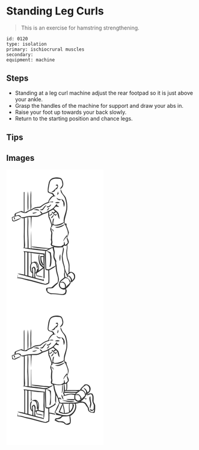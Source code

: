 # Standing Leg Curls
> This is an exercise for hamstring strengthening.

``` 
id: 0120 
type: isolation 
primary: ischiocrural muscles 
secondary:  
equipment: machine 
``` 

## Steps

 - Standing at a leg curl machine adjust the rear footpad so it is just above your ankle.
 - Grasp the handles of the machine for support and draw your abs in.
 - Raise your foot up towards your back slowly.
 - Return to the starting position and chance legs.

## Tips


## Images

<svg width="194pt" height="275pt" viewBox="0 0 194 275" xmlns="http://www.w3.org/2000/svg"><g fill="#FFF"><path d="M0 0h194v275H0V0m94.47 17.32c-5.01.94-8.79 5.35-9.75 10.23-1.34 6.04-2.6 12.28-1.77 18.49 3.46 2.47 9.36 1.98 10.53 6.93-5.51 2.04-8.16 7.78-10.29 12.83-5.4 1.41-10.07 4.51-14.38 7.95-2.12 1.88-5.15 1.31-7.74 1.73-4.55.38-8.51 2.84-12.17 5.37 1.01-3.18 1.28-6.52.99-9.84-.75-9.27.45-18.6-.52-27.86-.49 2.24-.91 4.5-1.01 6.79-.37 10.2-.19 20.41-.07 30.62-4.04 1.83-7.71 4.44-11.95 5.83-.08-13.58-.06-27.16-.03-40.74l-1.35.11c-.05 13.23-.02 26.46-.02 39.7-1.62-.69-3.17-1.59-4.87-2.1-3.94 1.11-7.71 2.79-11.5 4.34-2.44 1.01-2.16 3.85-2.04 6.02-1.93.54-3.78 1.31-5.54 2.27.27 2.2.5 4.41.86 6.6.55.42 1.65 1.27 2.2 1.69 5.67-.57 10.83-3.64 15.65-6.52-5.4.5-9.92 3.87-15.05 5.35-2.16-2.17-3.79-6.04-.26-7.85.82 2.05 1.62 4.12 2.59 6.11.17-1.45.24-2.89.26-4.34-.6-.4-1.8-1.19-2.41-1.59 3.03-.68 5.87-2.43 9.02-2.39 3.71 1.72 6.52 6.06 11.23 4.63-.08 12.25.15 24.51-.21 36.76.23 7.39.38 14.79.2 22.18-.78.12-1.55.25-2.33.37 14.78 3.33 30 4.23 45.03 6.13-2.25 11.81.28 23.83.1 35.72.32.54.95 1.62 1.27 2.16 1.57.24 3.14.47 4.72.71-.26 8.24.95 16.51-.13 24.71-1.8.88-3.7 1.57-5.56 2.32-13.02-3.24-25.75-7.65-38.98-10.03-5.28-1.07-10.37-3.44-15.88-2.79-.16-2.08-.4-4.15-.81-6.2.02 2.01.13 4.02.3 6.02-.4.3-1.21.89-1.62 1.18 4.25.36 8.53.87 12.59 2.27 6.26 2.12 12.84 3.05 19.2 4.82 7.39 1.84 14.59 4.41 22.13 5.63 3.73 1.47 7.63-.27 10.6-2.55.52-8.47.12-16.96-.09-25.44 4.28-2.7 9.22-4.53 12.78-8.24.21 6.37 1.48 12.67 3.36 18.75 1.55 4.31 1.97 8.9.81 13.36-4.71 2.82-8.44 6.95-12.79 10.2-3.43-.08-6.96.03-10.14 1.47-.15 1.24-.15 2.49-.22 3.73a51.68 51.68 0 0 0 2.62 4.93c2.85 1.37 5.53 3.67 8.91 3.2 6.72-.29 13.36.84 20.02 1.46 2.81.17 6.23.05 8.08-2.44 1.03-1.73 1.05-3.84 1.56-5.75-.49-1.38-.98-2.76-1.48-4.13 3.4-2.63 6.44-5.78 8.49-9.59 1.31-1.58.71-3.71.12-5.44-2.07-3.94-5.49-7.39-10.05-8.1-.78-3.7-.71-7.5-.68-11.26 1.92 3.67 3.59 7.48 4.95 11.4.66-.76 1.34-1.52 2.01-2.27 3.06 2.74 6.34 6.47 4.53 10.92.48.66.96 1.31 1.46 1.97 1.98-1.99 4.09-3.89 5.8-6.13 2.02-2.36 1.83-5.75 1.38-8.63-1.68-4.36-6.47-7.49-11.16-5.69.06-4.8.26-9.61.08-14.41-.21-4.97-2.38-9.52-3.83-14.2-.48-3.59-.95-7.2-1.12-10.82.43-4.94 1.54-9.91.54-14.87 1.32-1.84 3.2-3.66 3.09-6.11-.26-3.03-1.95-5.68-3.25-8.34 1.25-3.46 2.99-6.86 3.35-10.55-1.11-4.56-2.85-8.98-4.74-13.27.05-1.36.13-2.72.21-4.08-1.3-.15-2.59-.29-3.88-.44-.86-7.86 2.61-15.21 3.98-22.81 2.44-9.35 1.33-19.21-1.58-28.31-1.72-4.05-5.71-6.6-7.43-10.67-.97-2.35-1.9-4.73-3.13-6.96.1 2.16.1 4.39.86 6.45 2.65 4.44 6.59 8.14 8.25 13.14 2.67 8.35 3.56 17.54 1.04 26.05-1.83 6.68-4.9 13.42-3.68 20.5-4.86 2.71-10.16 4.65-15.71 5.28-2.19.28-5.37-.32-5.6-3.02.38-3.38 1.41-6.65 1.91-10.02-.75.65-1.49 1.3-2.23 1.96-.54 3.35-1.46 6.71-.96 10.14l-.72.01c-1.88-5.85-3.68-11.71-6.36-17.25.7.02 2.11.07 2.81.09 1.39-1.49 3.73-2.56 4.12-4.68-2.32.45-4.01 2.6-5.4 4.39-1-2.42-1.44-5.05-1.6-7.65 2.84-1.56 5.87-2.75 8.63-4.47 1.24 1.27 2.49 2.53 3.81 3.72-.95.82-1.91 1.61-2.88 2.4-1.33-.64-2.66-1.27-3.99-1.88.11.52.35 1.55.47 2.06.93.46 1.84.96 2.72 1.51.21.59.62 1.77.82 2.37 1.42.77 2.86 1.52 4.32 2.22.84-1.36 1.69-2.72 2.49-4.1-1.28.65-2.55 1.31-3.81 1.98-1.05-.88-2.11-1.75-3.17-2.61 1.89-.15 3.37-1.12 4.28-2.73 5.52 2.96 2.9 10.44 7.65 14.12-.53-4.17-.96-8.49-2.53-12.41-2.64-3.06-6.05-5.35-9.1-7.96a298.8 298.8 0 0 1 3.95-4.72c2.27.64 4.61.72 6.94.48-1.37-1.11-2.85-2.07-4.46-2.81-.07-.77-.22-2.32-.3-3.1-2.78 3.14-4.95 6.84-8.28 9.45-3.3 2.63-7.44 3.84-10.94 6.16-2.81 1.97-6.27 2.41-9.42 3.57-.69-.35-1.36-.72-2.03-1.09l1.85-.34c-1.71-1.21-3.42-2.43-5.28-3.39.74 2.19 2.14 4.02 3.76 5.63-3.33 1.63-6.64 3.88-10.47 3.96-5.65.05-11.31.16-16.92.79-4.42.71-8.64 2.77-13.22 2.19-.81-1.44-1.58-3.07-3.25-3.68-2.58-1.74-5.59.09-8.17.81.23-1.09.68-3.25.91-4.34 3.22-1.14 6.4-2.41 9.63-3.53 3.65 1.76 7.67 2.62 11.7 1.81 2.78-2.62 6.27-4.16 9.93-5.09 3.72-3.1 8.55-4.58 13.33-4.76 1.9-.16 4.07-.16 5.54-1.56 3.56-3.07 7.38-6.21 12.05-7.33 1.81-.38 3.38-1.41 4.77-2.59 2.25.13 4.5.29 6.75.47.12-.42.35-1.25.46-1.67-3.12.07-6.2.6-9.31.82 2.28-3.08 4.27-6.43 7.04-9.11 2.12-2.03 5.23-2 7.94-2.57-4.43.67-3.77-5.36-7.5-6.03-2.83-.86-7.38-.8-7.57-4.73.62-6.17 1.42-12.39 3.46-18.27 3.56-6.53 12.19-5.74 18.49-5.25 4.76.36 5.11 6.01 5.8 9.64.85 4.35-3.15 7.15-5.2 10.42 1.51-.63 3.41-.81 4.4-2.29 4.39-5.18 2.6-13.17-1-18.27-4.6-2.71-10.54-2.66-15.61-1.5M98.2 31.9c1.38.62 2.75 1.27 4.11 1.96-.98 2.37-2.52 4.41-4.93 5.44-1.92 2.93-5.02 4.63-7.74 6.7 2.25-.3 4.64-.51 6.58-1.83 1.11-1.05 1.48-2.63 2.17-3.96l2.4-.2c1.98-2.85 3.67-6.6 1.05-9.64-1.23.49-2.44 1.01-3.64 1.53M42.7 44.28c-.38 12.92-.67 25.9 0 38.82 2.05-4.45 1.2-9.38 1.32-14.1-.15-8.24.67-16.62-1.32-24.72m60.45.16c-.63 2.41-1.19 4.84-1.74 7.27.98-.91 1.94-1.84 2.9-2.77-.35-1.51-.71-3.02-1.16-4.5m-2.99 12.48c1.36 3.89 5.97 6.61 9.56 3.71-1.86-.39-3.74-.67-5.63-.91-1.25-1.02-2.55-1.97-3.93-2.8m9.53 2.46c1.01 2.2 2.41 4.16 3.88 6.08.49 3.32.68 6.69 1.28 9.99 3.41-5.57 1.29-13.91-5.16-16.07m-12.42 7.54c2.94 1.4 6.51 1.41 9.36-.25-2.99-1.68-6.41-1.33-9.36.25m-12.4 6.98c-1.52.47-3.14.31-4.71.42l2.21 2c3.45-.36 6.43-2.6 7.13-6.12-1.67 1.08-3.03 2.55-4.63 3.7m-12.13 4.74c-1.24 1.89-3.83 1.56-5.68 2.36 2.05.91 4.72 1.6 6.43-.34 2.21-3.15 4.52-6.22 6.93-9.22-3.47 1.28-5.54 4.39-7.68 7.2m11.14-1.08c-1.01 1.8-2.09 3.55-3.07 5.37 2.24-1.19 3.98-3.02 5.05-5.33l-1.98-.04m-30.51 3.61c4.19-.55 8.07 1.45 12.19 1.31.05-.91-.38-1.46-1.29-1.65-3.46-1.59-7.45-.95-10.9.34m-1.29 6.11c.38.34 1.16 1.02 1.55 1.36 2.78-.41 5.46-1.34 7.78-2.95-3.13.42-6.23 1.04-9.33 1.59m37.01 10.34c.84-.2 1.69-.4 2.54-.6 1.22-1.91 2.55-3.74 3.71-5.68-3.05.97-4.72 3.69-6.25 6.28m-54.71 65.72c.59 1.17 1.67 2.22 1.54 3.63.06 14.41-.02 28.83.03 43.24-4.54-.81-9.03-2.12-13.68-1.98 5.31 2.59 11.3 3.08 16.87 4.92 11.98 3.33 23.98 6.49 35.99 9.67-.13-1.16-.28-2.31-.44-3.46-.72.25-1.44.52-2.15.8-4.86-1.06-9.78-1.99-14.42-3.87-.22-3.21-2.02-7.12.89-9.66.47 1.98.23 4.19 1.12 6.08 4.34 1.35 8.87 2.74 13.46 2.19-4.12-1.9-8.7-2.3-13.09-3.27.03-1.5.06-3 .08-4.49 4.8-2.96 9.3-6.37 13.95-9.55-.03 6.7-.26 13.4-.25 20.1.49-.22 1.46-.65 1.95-.87.04-9.58.3-19.17.03-28.76-.41-6.63-.33-13.28.09-19.91-14-1.45-27.96-3.47-41.97-4.81z"/><path d="M72.89 89.99c3.76-1.07 7.48-2.29 11-4.03-.03 3.74-.69 7.7 1.03 11.2 2 4.2 3.39 8.65 4.8 13.08 1.13 3.07-1.67 5.71-1.77 8.73-.55 3.48 2.71 6.41 1.7 9.93-.89 3.93.15 7.97-.89 11.89 1.58 2.99.95 6.2-.21 9.21.55 1.1 1.1 2.19 1.65 3.29 1.52.33 3.05.64 4.59.91-2.94 1.22-5.88 2.46-8.87 3.55-11.62-.64-23.14-2.87-34.73-3.61-.13.25-.4.75-.53 1.01 11.11 2.47 22.56 3.14 33.91 3.67-2.03.97-3.98 2.73-6.38 2.31-9.39-.62-18.62-2.83-28.03-3.24-.46-11.66-.26-23.34-.61-35-.71 11.7-.47 23.43-.29 35.15-1.64-.26-3.28-.55-4.93-.83.47-12.77-.89-25.49-.61-38.25-.14-7.82 1.21-15.73-.49-23.47 1.93.03 3.85.07 5.77.06-.24 8.08.25 16.15.43 24.22.72-8.19.26-16.46 1.34-24.62 3.08-.1 6.17-.07 9.25-.13 4.74-.23 8.86-2.77 12.87-5.03zM36.66 97.13c1.92-.43 3.84-.85 5.76-1.27-.01 14.04-.87 28.09.01 42.11-.05 6.35-.01 12.7.08 19.05-1.91-.09-3.83-.18-5.74-.28.49-2.4.85-4.84.55-7.28-1.34-17.42.12-34.9-.66-52.33z"/><path d="M92.33 111.22c7.57 2.67 16.83 1.48 22.56-4.48.58 1.13 1.17 2.26 1.78 3.38-4.45 1.06-8.32 3.76-12.83 4.59-2.16.28-4.34.38-6.48.77 3.66 2.45 8.08 1.13 11.85-.33 3.05-1.01 5.44-3.24 8.01-5.08 2.68 7.39 7.85 15.06 4.75 23.15-.39-.4-1.16-1.2-1.54-1.6-2.33 4.1-6.4 7.46-6.63 12.5.75-1.22 1.42-2.49 2.05-3.79 1.93-2.4 3.77-4.88 5.89-7.14-.33 1.14-.97 3.41-1.3 4.54.92 2.66 1.86 5.71 2.39 8.6-1.03 2.33-3.42 3.48-5.28 5.03-.92-2.37-.86-5.01-1.99-7.31-.42 2.08-.58 4.2-.72 6.31-1.89.99-3.7 2.13-5.47 3.31-6.24.37-12.56-.02-18.32-2.66.33-1.97 1-3.9.95-5.92-1.23-5.64-.6-11.49-.08-17.19-.08-2.56-1.34-4.86-2.43-7.1l3.33.15-.93.67c.97.96 1.95 1.92 2.95 2.86-.67-1.62-1.39-3.21-2.08-4.82-.62.24-1.85.74-2.47.99-.25-1.5-.53-3-.84-4.49 1.7-1.18 2.77-2.85 2.88-4.94zM117.77 153.06c.7-.31 2.09-.91 2.79-1.22 1.12 5.11-.99 10.07-1.03 15.15.73 4.75.73 9.66 2.41 14.21 1.14 3.22 2.18 6.5 2.5 9.92.69 5.14-.49 10.29.04 15.44-.95 1.01-1.91 2.01-2.86 3.01-2.74-4.9-4.92-10.07-5.18-15.75-2.22-6.72-3.62-13.66-4.05-20.73.76-4.73 2.24-9.35 2.65-14.14-.35-1.45-1.26-2.66-1.92-3.97.52-.61 1.55-1.84 2.06-2.45.65.13 1.95.4 2.59.53z"/><path d="M96.27 163.09c-.34-2.65-2-5.33-.69-7.97 5.75 1.8 11.7.74 17.56.59.32 6.23-1.81 12.16-2.37 18.29.35 6.05 1.24 12.15 3.34 17.87 1.42 5.03 2.51 10.35 1.43 15.57-.65 2.74.11 5.48.23 8.23-3.79 3.71-9.78 6.19-10.4 12.15-2.61 7.2 5.87 14.32 12.63 11.47-.29 2.48.82 5.6-1.27 7.53-2.54 3.25-7.04 2.05-10.57 1.78-5.36-1.04-10.81-1.12-16.24-1.28-3.09.01-5.61-2.07-7.89-3.92.06-1.84.11-3.68.11-5.53 3.72-1.11 7.91.44 11.4-1.41 2.74-2.62 5.39-5.34 8.28-7.8 2.64-3.37 4.12-8.01 2.75-12.22-.99-5.92-3.27-11.57-3.74-17.59-.42-3.34-.11-6.78-1.14-10.03-.66-1.96-.1-4.01.12-5.99-1.22-2.55-2.83-4.96-3.62-7.71-.77-4 1.06-8.04.08-12.03m10.43 20.25c1.72-4.35 1.06-9.25 1.26-13.84-2.61 4.06-2.08 9.32-1.26 13.84z"/><path d="M79 163.65c4.42-2.27 8.74-4.74 13.21-6.93.69 2.81 1.59 5.56 2.12 8.4.27 2.63-.52 5.23-.42 7.87-.14 4.05 1.9 7.66 3.51 11.22-.1 2.72.2 5.43.63 8.12-3.88 1.85-7.49 4.17-11.15 6.4-2.23 1.34-4.91.7-7.29.3-.45-11.79-.83-23.58-.61-35.38m1.43-.08c1.98 1.34 4.25 2.24 6.09 3.79 2.31 8.96 1.25 18.43-.28 27.42l1.69-.72c2.6-5 1.8-10.71 2.2-16.13.37-3.95-1.11-7.69-1.28-11.6-2.46-1.79-5.38-2.78-8.42-2.76zM37.5 165.08c1.5.31 3 .61 4.5.92-.02 15.28.04 30.56 0 45.83-1.49-.32-2.98-.63-4.47-.95.08-15.26-.03-30.53-.03-45.8zM44.04 166.21c1.59.12 3.18.26 4.77.42.61 7.01.29 14.03.45 21.05-2.65 4.69-2 10.22-1.06 15.28.47 2.1 2.43 3.31 3.87 4.7.01 2.38-.04 4.76-.15 7.13-2.66-.75-5.31-1.55-7.91-2.5.18-15.36.18-30.73.03-46.08zM49.73 166.81c8.06 1.66 16.35 1.6 24.41 3.2.18.81.55 2.44.74 3.26-2.37.07-4.74.03-7.11-.11.46 4.19-.49 8.66 1.35 12.61.94 2.24 2.24 4.31 3.76 6.2l.97-.12c1.19-1.77-.92-3.5-1.48-5.16-2.12-3.46-2.58-7.54-2.69-11.52 1.47-.11 2.95-.22 4.43-.34-.4 6.65.53 13.27.7 19.91-3.17-2.68-6.48-5.65-7.44-9.88-1.9-5.11-1.09-10.58-1.52-15.88-2.9 5.62-1.42 12.42-.15 18.32.74 4.13 4.36 6.51 7.34 8.99-2.91 1.95-5.79 3.96-8.57 6.11 1.34-6.61.75-14.91-5.82-18.54-.18.61-.56 1.84-.75 2.46-.07-.59-.2-1.78-.27-2.37-2.35.62-4.66 1.36-6.87 2.39-1.19-6.49.26-13.07-1.03-19.53z"/><path d="M49.21 194.06c.1-3.23 1.68-8.03 5.74-7.58 4.63.23 5.45 5.72 6.17 9.28l-1.24.16c.81.16 2.43.47 3.24.63-.5-3.94-2.03-7.57-3.85-11.06 4.36 3.68 4.44 9.6 4.75 14.8l-1.14-3.34c-1.87 3.13-1.92 7.13-4.72 9.74-.4-3.95 1.79-8.95-1.97-11.82-1.73-2-3.53 1.09-4.99 2.05.2 2.93.33 5.86.44 8.79-2.37-3.35-2.32-7.72-2.43-11.65z"/><path d="M54.4 195.81c4.47 6.08.13 13.55 1.75 20.28l-2.12-.92c-.17-5.12-.55-10.22-1.12-15.31-.32-1.55.9-2.76 1.49-4.05zM121.67 211.55c2.39-1.88 4.71-3.89 7.37-5.41 3.44 1.15 6.29 4.14 6.15 7.96.72 3.25-2.04 5.54-3.73 7.91-.47-5.07-4.42-10.23-9.79-10.46zM117.41 217.19c2.03-.66 4.05.73 5.98 1.24 1.84 2.39 2.9 5.2 3.53 8.13-2.63 3.32-6.1 5.84-9.01 8.89 3.13-4.16-.59-8.56-4.08-10.74-2.1-.6-4.2.32-6.24.75 3.01-3.04 6.17-6 9.82-8.27z"/><path d="M107 226.31c2.77.04 6.38-1.37 8.24 1.47 2.39 2.08 1.49 5.5 2.02 8.27-2.7.98-6.42 1.86-8.44-.84-2.44-2.33-1.65-5.9-1.82-8.9z"/></g><g fill="#333"><path d="M94.47 17.32c5.07-1.16 11.01-1.21 15.61 1.5 3.6 5.1 5.39 13.09 1 18.27-.99 1.48-2.89 1.66-4.4 2.29 2.05-3.27 6.05-6.07 5.2-10.42-.69-3.63-1.04-9.28-5.8-9.64-6.3-.49-14.93-1.28-18.49 5.25-2.04 5.88-2.84 12.1-3.46 18.27.19 3.93 4.74 3.87 7.57 4.73 3.73.67 3.07 6.7 7.5 6.03-2.71.57-5.82.54-7.94 2.57-2.77 2.68-4.76 6.03-7.04 9.11 3.11-.22 6.19-.75 9.31-.82-.11.42-.34 1.25-.46 1.67-2.25-.18-4.5-.34-6.75-.47-1.39 1.18-2.96 2.21-4.77 2.59-4.67 1.12-8.49 4.26-12.05 7.33-1.47 1.4-3.64 1.4-5.54 1.56-4.78.18-9.61 1.66-13.33 4.76-3.66.93-7.15 2.47-9.93 5.09-4.03.81-8.05-.05-11.7-1.81-3.23 1.12-6.41 2.39-9.63 3.53-.23 1.09-.68 3.25-.91 4.34 2.58-.72 5.59-2.55 8.17-.81 1.67.61 2.44 2.24 3.25 3.68 4.58.58 8.8-1.48 13.22-2.19 5.61-.63 11.27-.74 16.92-.79 3.83-.08 7.14-2.33 10.47-3.96-1.62-1.61-3.02-3.44-3.76-5.63 1.86.96 3.57 2.18 5.28 3.39l-1.85.34c.67.37 1.34.74 2.03 1.09 3.15-1.16 6.61-1.6 9.42-3.57 3.5-2.32 7.64-3.53 10.94-6.16 3.33-2.61 5.5-6.31 8.28-9.45.08.78.23 2.33.3 3.1 1.61.74 3.09 1.7 4.46 2.81-2.33.24-4.67.16-6.94-.48a298.8 298.8 0 0 0-3.95 4.72c3.05 2.61 6.46 4.9 9.1 7.96 1.57 3.92 2 8.24 2.53 12.41-4.75-3.68-2.13-11.16-7.65-14.12-.91 1.61-2.39 2.58-4.28 2.73 1.06.86 2.12 1.73 3.17 2.61 1.26-.67 2.53-1.33 3.81-1.98-.8 1.38-1.65 2.74-2.49 4.1-1.46-.7-2.9-1.45-4.32-2.22-.2-.6-.61-1.78-.82-2.37-.88-.55-1.79-1.05-2.72-1.51-.12-.51-.36-1.54-.47-2.06 1.33.61 2.66 1.24 3.99 1.88.97-.79 1.93-1.58 2.88-2.4-1.32-1.19-2.57-2.45-3.81-3.72-2.76 1.72-5.79 2.91-8.63 4.47.16 2.6.6 5.23 1.6 7.65 1.39-1.79 3.08-3.94 5.4-4.39-.39 2.12-2.73 3.19-4.12 4.68-.7-.02-2.11-.07-2.81-.09 2.68 5.54 4.48 11.4 6.36 17.25l.72-.01c-.5-3.43.42-6.79.96-10.14.74-.66 1.48-1.31 2.23-1.96-.5 3.37-1.53 6.64-1.91 10.02.23 2.7 3.41 3.3 5.6 3.02 5.55-.63 10.85-2.57 15.71-5.28-1.22-7.08 1.85-13.82 3.68-20.5 2.52-8.51 1.63-17.7-1.04-26.05-1.66-5-5.6-8.7-8.25-13.14-.76-2.06-.76-4.29-.86-6.45 1.23 2.23 2.16 4.61 3.13 6.96 1.72 4.07 5.71 6.62 7.43 10.67 2.91 9.1 4.02 18.96 1.58 28.31-1.37 7.6-4.84 14.95-3.98 22.81 1.29.15 2.58.29 3.88.44-.08 1.36-.16 2.72-.21 4.08 1.89 4.29 3.63 8.71 4.74 13.27-.36 3.69-2.1 7.09-3.35 10.55 1.3 2.66 2.99 5.31 3.25 8.34.11 2.45-1.77 4.27-3.09 6.11 1 4.96-.11 9.93-.54 14.87.17 3.62.64 7.23 1.12 10.82 1.45 4.68 3.62 9.23 3.83 14.2.18 4.8-.02 9.61-.08 14.41 4.69-1.8 9.48 1.33 11.16 5.69.45 2.88.64 6.27-1.38 8.63-1.71 2.24-3.82 4.14-5.8 6.13-.5-.66-.98-1.31-1.46-1.97 1.81-4.45-1.47-8.18-4.53-10.92-.67.75-1.35 1.51-2.01 2.27a84.075 84.075 0 0 0-4.95-11.4c-.03 3.76-.1 7.56.68 11.26 4.56.71 7.98 4.16 10.05 8.1.59 1.73 1.19 3.86-.12 5.44-2.05 3.81-5.09 6.96-8.49 9.59.5 1.37.99 2.75 1.48 4.13-.51 1.91-.53 4.02-1.56 5.75-1.85 2.49-5.27 2.61-8.08 2.44-6.66-.62-13.3-1.75-20.02-1.46-3.38.47-6.06-1.83-8.91-3.2a51.68 51.68 0 0 1-2.62-4.93c.07-1.24.07-2.49.22-3.73 3.18-1.44 6.71-1.55 10.14-1.47 4.35-3.25 8.08-7.38 12.79-10.2 1.16-4.46.74-9.05-.81-13.36-1.88-6.08-3.15-12.38-3.36-18.75-3.56 3.71-8.5 5.54-12.78 8.24.21 8.48.61 16.97.09 25.44-2.97 2.28-6.87 4.02-10.6 2.55-7.54-1.22-14.74-3.79-22.13-5.63-6.36-1.77-12.94-2.7-19.2-4.82-4.06-1.4-8.34-1.91-12.59-2.27.41-.29 1.22-.88 1.62-1.18-.17-2-.28-4.01-.3-6.02.41 2.05.65 4.12.81 6.2 5.51-.65 10.6 1.72 15.88 2.79 13.23 2.38 25.96 6.79 38.98 10.03 1.86-.75 3.76-1.44 5.56-2.32 1.08-8.2-.13-16.47.13-24.71-1.58-.24-3.15-.47-4.72-.71-.32-.54-.95-1.62-1.27-2.16.18-11.89-2.35-23.91-.1-35.72-15.03-1.9-30.25-2.8-45.03-6.13.78-.12 1.55-.25 2.33-.37.18-7.39.03-14.79-.2-22.18.36-12.25.13-24.51.21-36.76-4.71 1.43-7.52-2.91-11.23-4.63-3.15-.04-5.99 1.71-9.02 2.39.61.4 1.81 1.19 2.41 1.59a42.11 42.11 0 0 1-.26 4.34c-.97-1.99-1.77-4.06-2.59-6.11-3.53 1.81-1.9 5.68.26 7.85 5.13-1.48 9.65-4.85 15.05-5.35-4.82 2.88-9.98 5.95-15.65 6.52-.55-.42-1.65-1.27-2.2-1.69-.36-2.19-.59-4.4-.86-6.6 1.76-.96 3.61-1.73 5.54-2.27-.12-2.17-.4-5.01 2.04-6.02 3.79-1.55 7.56-3.23 11.5-4.34 1.7.51 3.25 1.41 4.87 2.1 0-13.24-.03-26.47.02-39.7l1.35-.11c-.03 13.58-.05 27.16.03 40.74 4.24-1.39 7.91-4 11.95-5.83-.12-10.21-.3-20.42.07-30.62.1-2.29.52-4.55 1.01-6.79.97 9.26-.23 18.59.52 27.86.29 3.32.02 6.66-.99 9.84 3.66-2.53 7.62-4.99 12.17-5.37 2.59-.42 5.62.15 7.74-1.73 4.31-3.44 8.98-6.54 14.38-7.95 2.13-5.05 4.78-10.79 10.29-12.83-1.17-4.95-7.07-4.46-10.53-6.93-.83-6.21.43-12.45 1.77-18.49.96-4.88 4.74-9.29 9.75-10.23M72.89 89.99c-4.01 2.26-8.13 4.8-12.87 5.03-3.08.06-6.17.03-9.25.13-1.08 8.16-.62 16.43-1.34 24.62-.18-8.07-.67-16.14-.43-24.22-1.92.01-3.84-.03-5.77-.06 1.7 7.74.35 15.65.49 23.47-.28 12.76 1.08 25.48.61 38.25 1.65.28 3.29.57 4.93.83-.18-11.72-.42-23.45.29-35.15.35 11.66.15 23.34.61 35 9.41.41 18.64 2.62 28.03 3.24 2.4.42 4.35-1.34 6.38-2.31-11.35-.53-22.8-1.2-33.91-3.67.13-.26.4-.76.53-1.01 11.59.74 23.11 2.97 34.73 3.61 2.99-1.09 5.93-2.33 8.87-3.55-1.54-.27-3.07-.58-4.59-.91-.55-1.1-1.1-2.19-1.65-3.29 1.16-3.01 1.79-6.22.21-9.21 1.04-3.92 0-7.96.89-11.89 1.01-3.52-2.25-6.45-1.7-9.93.1-3.02 2.9-5.66 1.77-8.73-1.41-4.43-2.8-8.88-4.8-13.08-1.72-3.5-1.06-7.46-1.03-11.2-3.52 1.74-7.24 2.96-11 4.03m-36.23 7.14c.78 17.43-.68 34.91.66 52.33.3 2.44-.06 4.88-.55 7.28 1.91.1 3.83.19 5.74.28-.09-6.35-.13-12.7-.08-19.05-.88-14.02-.02-28.07-.01-42.11-1.92.42-3.84.84-5.76 1.27m55.67 14.09c-.11 2.09-1.18 3.76-2.88 4.94.31 1.49.59 2.99.84 4.49.62-.25 1.85-.75 2.47-.99.69 1.61 1.41 3.2 2.08 4.82-1-.94-1.98-1.9-2.95-2.86l.93-.67-3.33-.15c1.09 2.24 2.35 4.54 2.43 7.1-.52 5.7-1.15 11.55.08 17.19.05 2.02-.62 3.95-.95 5.92 5.76 2.64 12.08 3.03 18.32 2.66 1.77-1.18 3.58-2.32 5.47-3.31.14-2.11.3-4.23.72-6.31 1.13 2.3 1.07 4.94 1.99 7.31 1.86-1.55 4.25-2.7 5.28-5.03-.53-2.89-1.47-5.94-2.39-8.6.33-1.13.97-3.4 1.3-4.54-2.12 2.26-3.96 4.74-5.89 7.14-.63 1.3-1.3 2.57-2.05 3.79.23-5.04 4.3-8.4 6.63-12.5.38.4 1.15 1.2 1.54 1.6 3.1-8.09-2.07-15.76-4.75-23.15-2.57 1.84-4.96 4.07-8.01 5.08-3.77 1.46-8.19 2.78-11.85.33 2.14-.39 4.32-.49 6.48-.77 4.51-.83 8.38-3.53 12.83-4.59-.61-1.12-1.2-2.25-1.78-3.38-5.73 5.96-14.99 7.15-22.56 4.48m25.44 41.84c-.64-.13-1.94-.4-2.59-.53-.51.61-1.54 1.84-2.06 2.45.66 1.31 1.57 2.52 1.92 3.97-.41 4.79-1.89 9.41-2.65 14.14.43 7.07 1.83 14.01 4.05 20.73.26 5.68 2.44 10.85 5.18 15.75.95-1 1.91-2 2.86-3.01-.53-5.15.65-10.3-.04-15.44-.32-3.42-1.36-6.7-2.5-9.92-1.68-4.55-1.68-9.46-2.41-14.21.04-5.08 2.15-10.04 1.03-15.15-.7.31-2.09.91-2.79 1.22m-21.5 10.03c.98 3.99-.85 8.03-.08 12.03.79 2.75 2.4 5.16 3.62 7.71-.22 1.98-.78 4.03-.12 5.99 1.03 3.25.72 6.69 1.14 10.03.47 6.02 2.75 11.67 3.74 17.59 1.37 4.21-.11 8.85-2.75 12.22-2.89 2.46-5.54 5.18-8.28 7.8-3.49 1.85-7.68.3-11.4 1.41 0 1.85-.05 3.69-.11 5.53 2.28 1.85 4.8 3.93 7.89 3.92 5.43.16 10.88.24 16.24 1.28 3.53.27 8.03 1.47 10.57-1.78 2.09-1.93.98-5.05 1.27-7.53-6.76 2.85-15.24-4.27-12.63-11.47.62-5.96 6.61-8.44 10.4-12.15-.12-2.75-.88-5.49-.23-8.23 1.08-5.22-.01-10.54-1.43-15.57-2.1-5.72-2.99-11.82-3.34-17.87.56-6.13 2.69-12.06 2.37-18.29-5.86.15-11.81 1.21-17.56-.59-1.31 2.64.35 5.32.69 7.97m-17.27.56c-.22 11.8.16 23.59.61 35.38 2.38.4 5.06 1.04 7.29-.3 3.66-2.23 7.27-4.55 11.15-6.4-.43-2.69-.73-5.4-.63-8.12-1.61-3.56-3.65-7.17-3.51-11.22-.1-2.64.69-5.24.42-7.87-.53-2.84-1.43-5.59-2.12-8.4-4.47 2.19-8.79 4.66-13.21 6.93m42.67 47.9c5.37.23 9.32 5.39 9.79 10.46 1.69-2.37 4.45-4.66 3.73-7.91.14-3.82-2.71-6.81-6.15-7.96-2.66 1.52-4.98 3.53-7.37 5.41m-4.26 5.64c-3.65 2.27-6.81 5.23-9.82 8.27 2.04-.43 4.14-1.35 6.24-.75 3.49 2.18 7.21 6.58 4.08 10.74 2.91-3.05 6.38-5.57 9.01-8.89-.63-2.93-1.69-5.74-3.53-8.13-1.93-.51-3.95-1.9-5.98-1.24M107 226.31c.17 3-.62 6.57 1.82 8.9 2.02 2.7 5.74 1.82 8.44.84-.53-2.77.37-6.19-2.02-8.27-1.86-2.84-5.47-1.43-8.24-1.47z"/><path d="M98.2 31.9c1.2-.52 2.41-1.04 3.64-1.53 2.62 3.04.93 6.79-1.05 9.64l-2.4.2c-.69 1.33-1.06 2.91-2.17 3.96-1.94 1.32-4.33 1.53-6.58 1.83 2.72-2.07 5.82-3.77 7.74-6.7 2.41-1.03 3.95-3.07 4.93-5.44a96.28 96.28 0 0 0-4.11-1.96zM42.7 44.28c1.99 8.1 1.17 16.48 1.32 24.72-.12 4.72.73 9.65-1.32 14.1-.67-12.92-.38-25.9 0-38.82zM103.15 44.44c.45 1.48.81 2.99 1.16 4.5-.96.93-1.92 1.86-2.9 2.77.55-2.43 1.11-4.86 1.74-7.27zM100.16 56.92c1.38.83 2.68 1.78 3.93 2.8 1.89.24 3.77.52 5.63.91-3.59 2.9-8.2.18-9.56-3.71zM109.69 59.38c6.45 2.16 8.57 10.5 5.16 16.07-.6-3.3-.79-6.67-1.28-9.99-1.47-1.92-2.87-3.88-3.88-6.08zM97.27 66.92c2.95-1.58 6.37-1.93 9.36-.25-2.85 1.66-6.42 1.65-9.36.25zM84.87 73.9c1.6-1.15 2.96-2.62 4.63-3.7-.7 3.52-3.68 5.76-7.13 6.12l-2.21-2c1.57-.11 3.19.05 4.71-.42zM72.74 78.64c2.14-2.81 4.21-5.92 7.68-7.2-2.41 3-4.72 6.07-6.93 9.22-1.71 1.94-4.38 1.25-6.43.34 1.85-.8 4.44-.47 5.68-2.36zM83.88 77.56l1.98.04a11.399 11.399 0 0 1-5.05 5.33c.98-1.82 2.06-3.57 3.07-5.37zM53.37 81.17c3.45-1.29 7.44-1.93 10.9-.34.91.19 1.34.74 1.29 1.65-4.12.14-8-1.86-12.19-1.31zM52.08 87.28c3.1-.55 6.2-1.17 9.33-1.59-2.32 1.61-5 2.54-7.78 2.95-.39-.34-1.17-1.02-1.55-1.36zM89.09 97.62c1.53-2.59 3.2-5.31 6.25-6.28-1.16 1.94-2.49 3.77-3.71 5.68-.85.2-1.7.4-2.54.6zM34.38 163.34c14.01 1.34 27.97 3.36 41.97 4.81-.42 6.63-.5 13.28-.09 19.91.27 9.59.01 19.18-.03 28.76-.49.22-1.46.65-1.95.87-.01-6.7.22-13.4.25-20.1-4.65 3.18-9.15 6.59-13.95 9.55-.02 1.49-.05 2.99-.08 4.49 4.39.97 8.97 1.37 13.09 3.27-4.59.55-9.12-.84-13.46-2.19-.89-1.89-.65-4.1-1.12-6.08-2.91 2.54-1.11 6.45-.89 9.66 4.64 1.88 9.56 2.81 14.42 3.87.71-.28 1.43-.55 2.15-.8.16 1.15.31 2.3.44 3.46-12.01-3.18-24.01-6.34-35.99-9.67-5.57-1.84-11.56-2.33-16.87-4.92 4.65-.14 9.14 1.17 13.68 1.98-.05-14.41.03-28.83-.03-43.24.13-1.41-.95-2.46-1.54-3.63m3.12 1.74c0 15.27.11 30.54.03 45.8 1.49.32 2.98.63 4.47.95.04-15.27-.02-30.55 0-45.83-1.5-.31-3-.61-4.5-.92m6.54 1.13c.15 15.35.15 30.72-.03 46.08 2.6.95 5.25 1.75 7.91 2.5.11-2.37.16-4.75.15-7.13-1.44-1.39-3.4-2.6-3.87-4.7-.94-5.06-1.59-10.59 1.06-15.28-.16-7.02.16-14.04-.45-21.05-1.59-.16-3.18-.3-4.77-.42m5.69.6c1.29 6.46-.16 13.04 1.03 19.53 2.21-1.03 4.52-1.77 6.87-2.39.07.59.2 1.78.27 2.37.19-.62.57-1.85.75-2.46 6.57 3.63 7.16 11.93 5.82 18.54 2.78-2.15 5.66-4.16 8.57-6.11-2.98-2.48-6.6-4.86-7.34-8.99-1.27-5.9-2.75-12.7.15-18.32.43 5.3-.38 10.77 1.52 15.88.96 4.23 4.27 7.2 7.44 9.88-.17-6.64-1.1-13.26-.7-19.91-1.48.12-2.96.23-4.43.34.11 3.98.57 8.06 2.69 11.52.56 1.66 2.67 3.39 1.48 5.16l-.97.12c-1.52-1.89-2.82-3.96-3.76-6.2-1.84-3.95-.89-8.42-1.35-12.61 2.37.14 4.74.18 7.11.11-.19-.82-.56-2.45-.74-3.26-8.06-1.6-16.35-1.54-24.41-3.2m-.52 27.25c.11 3.93.06 8.3 2.43 11.65-.11-2.93-.24-5.86-.44-8.79 1.46-.96 3.26-4.05 4.99-2.05 3.76 2.87 1.57 7.87 1.97 11.82 2.8-2.61 2.85-6.61 4.72-9.74l1.14 3.34c-.31-5.2-.39-11.12-4.75-14.8 1.82 3.49 3.35 7.12 3.85 11.06-.81-.16-2.43-.47-3.24-.63l1.24-.16c-.72-3.56-1.54-9.05-6.17-9.28-4.06-.45-5.64 4.35-5.74 7.58m5.19 1.75c-.59 1.29-1.81 2.5-1.49 4.05.57 5.09.95 10.19 1.12 15.31l2.12.92c-1.62-6.73 2.72-14.2-1.75-20.28zM80.43 163.57c3.04-.02 5.96.97 8.42 2.76.17 3.91 1.65 7.65 1.28 11.6-.4 5.42.4 11.13-2.2 16.13l-1.69.72c1.53-8.99 2.59-18.46.28-27.42-1.84-1.55-4.11-2.45-6.09-3.79zM106.7 183.34c-.82-4.52-1.35-9.78 1.26-13.84-.2 4.59.46 9.49-1.26 13.84z"/></g></svg>
<svg width="194pt" height="275pt" viewBox="0 0 194 275" xmlns="http://www.w3.org/2000/svg"><g fill="#FFF"><path d="M0 0h194v275H0V0m89.53 19.57c-4.99 3.88-5.37 10.59-6.39 16.32-.16 3.29-1.26 6.75.13 9.92 2.46 3.01 7.66 1.91 9.57 5.46.95 2.4-2.1 2.81-3.33 4.17-2.97 2.82-4.79 6.62-6.32 10.36-5.14 1.37-9.69 4.2-13.78 7.52-2.26 2.27-5.61 1.78-8.51 2.18-4.45.41-8.33 2.83-11.93 5.3.92-3.19 1.21-6.51.92-9.81-.71-9.2.38-18.44-.45-27.64-.54 2.18-1 4.39-1.09 6.63-.35 10.21-.19 20.43-.06 30.64-1.74.84-3.49 1.66-5.24 2.48 1.57-5.25.84-10.74.97-16.12-.11-7.53.59-15.21-1.36-22.57-.41 13.14-.42 26.31-.11 39.46-2.05.89-4.13 1.71-6.23 2.45-.24-13.87.37-27.76-.34-41.61-1.33 2.23-1.04 4.84-1.07 7.33.06 11.14.01 22.27.04 33.41-1.64-.68-3.19-1.6-4.9-2.09-3.97 1.14-7.78 2.81-11.58 4.39-2.36 1.05-2.05 3.84-1.92 5.96-1.93.54-3.79 1.31-5.55 2.27.28 2.39.53 4.78.93 7.16 1.71.66 3.51 1 5.35.99 4.04-2.28 8.6-3.58 12.37-6.35-5.39.48-9.88 3.89-15.01 5.32-1.96-2.21-3.87-5.7-.58-7.91 1.03 1.68 1.68 3.55 2.36 5.4.3-.21.89-.62 1.19-.82-.26-1.09-.52-2.18-.77-3.27l-1.14-.08c.07-.39.2-1.16.27-1.54 3.42-.45 7.46-3.51 10.43-.34 2.31 2.29 5.32 3.94 8.68 3.13-.04 19.66-.09 39.31-.01 58.96-.59.09-1.77.26-2.36.34 14.78 3.45 30.05 4.06 45.04 6.35-2.3 11.73.35 23.71.12 35.54.32.53.95 1.6 1.27 2.14 1.58.24 3.16.48 4.74.73-.31 8.23.94 16.5-.15 24.69-1.8.88-3.7 1.57-5.56 2.32-12.78-3.16-25.27-7.52-38.25-9.87-5.55-1.04-10.86-3.62-16.63-2.95-.14-2.06-.34-4.11-.67-6.14-.15 2.42.42 5.01-.75 7.25 7.68.13 14.7 3.46 22.14 4.85 11.45 2.26 22.42 6.52 33.98 8.31 2.84.09 5.47-1.5 7.71-3.09.31-5.19.19-10.4.36-15.59 3.82.87 7.68 1.6 11.54 2.3.02-.41.06-1.21.09-1.62-3.92-1.18-7.97-1.79-11.97-2.64-.01-2.64 0-5.27-.11-7.9 3.93-2.44 8.15-4.45 11.85-7.23 1.9-1.1.29-3.17-.24-4.56-.63 4.78-5.92 5.61-9.14 8.17-2.42 1.96-5.64 1.63-8.48.99-.46-11.71-.77-23.42-.64-35.14 4.32-2.57 8.78-4.88 13.23-7.2l-.79-.72c.89-.05 1.78-.09 2.66-.13.27 4.34.89 8.68 2.49 12.75 3.16 7.18-1.35 15.66 2.44 22.61.94-5.27.04-10.64.42-15.96 1.27 2.35 2.74 4.6 3.77 7.07.73 2.46.42 5.28 2.2 7.35-.3 1.09-.64 2.18-1.08 3.22-3.23 5.24-5.06 11.16-7.95 16.57 1.21 1.07 2.44 2.11 3.64 3.2-.62.45-1.24.9-1.86 1.36 4.12.79 8.3 1.32 12.38 2.32a15.97 15.97 0 0 1-10.6 4.76c-2.47-.32-2.59 2.54-3.49 4.12 3.24 1.88 6.66 3.8 10.52 3.81 2.52-.02 5.01.36 7.35 1.33 2.13 1.92 4.63 4.15 7.74 3.76 2.95 0 6.33-1.98 6.51-5.19.55-4.1-.27-8.24-1.07-12.25 8.17-4.78 14.83-15.09 11.03-24.62 4.78-.99 9.7-2.68 14.6-1.87 4.33.78 5.52 5.6 8.19 8.45 2.49 2.49.86 6.99 4.05 9.04 2.96 2.61 6.94 2.6 10.66 2.54 1.75-4.55 1.27-9.35 1.38-14.12.12-3.38-3.1-5.65-3.25-8.97-.07-5.02 1.15-10.85-2.43-15.03-3.92-1.83-7.86.79-11.57 1.9.01.22.04.65.05.87 2.97 1.32 5.73-2.2 8.82-1.77 3.92 2.08 2.77 7.26 2.87 10.92-.56 3.68 1.25 6.97 2.66 10.21.36 2.54-.26 5.11-.01 7.67-.77.93-1.58 1.83-2.38 2.74-1.99-.57-3.81-1.57-5.8-2.14.8 1.44 1.64 2.87 2.5 4.27.44-.2 1.34-.6 1.78-.8.55.33 1.64.99 2.19 1.31l-.47-1.55c.99-.75 1.95-1.54 2.93-2.3-.15 1.2-.43 3.6-.57 4.81-2.37.98-5.03.78-7.09-.79-3.38-1.46-1.86-5.83-3.74-8.35-1.91-2.81-3.18-6.07-5.47-8.6-2.73-2.21-6.43-2.65-9.81-2.91 2.58-1.82 4.89-3.97 6.99-6.31.88.63 1.77 1.27 2.65 1.93.75-.29 2.25-.85 3-1.14-1.4-.22-2.82-.4-4.23-.53-.48-.58-.96-1.16-1.42-1.74l.99.33c.8-1.41 1.68-2.77 2.45-4.2.15-.5.45-1.51.6-2.02 4.89-2.23 9.51-7.19 8.48-12.97-.95-5.29-6.73-8.94-11.9-6.99-2.88 3.63-7.3 6.11-8.92 10.63-8.8.85-17.66.2-26.48.45.73-3.94 1.28-7.95.6-11.94-.93-3.04 2.99-4.37 3.26-7.17.28-3.37-1.81-6.31-3.17-9.24 1.09-2.8 2.33-5.61 2.75-8.6.7-6.12-3.79-11.19-4.22-17.17.37-2.24-2.18-2.28-3.59-3.03-.82-7.5 2.51-14.51 3.83-21.75 2.58-9.56 1.57-19.7-1.47-29.02-1.74-4-5.67-6.55-7.39-10.58-.97-2.32-1.88-4.68-3.07-6.91-1.21 7.4 5.86 11.71 8.37 17.87 2.52 6.18 3.31 12.93 3.3 19.56-.08 5.85-2.35 11.34-3.98 16.88-1.18 3.81-1.12 7.84-1.31 11.78-5.19 2.82-10.86 4.98-16.8 5.3-1.93.05-4.36-.83-4.49-3.07.38-3.38 1.42-6.64 1.89-10-.74.65-1.48 1.31-2.22 1.96-.52 3.35-1.46 6.7-.95 10.12l-.72.02c-1.88-5.85-3.68-11.7-6.35-17.24l2.8.08c1.79-1.55 3.72-3.05 4.75-5.25-2.4 1.1-4.58 2.71-6.04 4.95-1-2.42-1.43-5.05-1.58-7.65 2.84-1.55 5.87-2.74 8.63-4.46 1.23 1.28 2.49 2.54 3.81 3.73-1.04.87-2.11 1.7-3.19 2.52-.6-.43-1.81-1.29-2.41-1.72-.44.21-1.31.64-1.75.85 1.21.85 2.43 1.7 3.66 2.52.2.56.61 1.68.81 2.24 1.41.79 2.84 1.55 4.29 2.27.86-1.36 1.72-2.73 2.54-4.11-1.28.64-2.55 1.3-3.81 1.98-1.06-.88-2.12-1.75-3.19-2.61 1.95-.07 3.38-1.12 4.27-2.74 5.56 2.92 2.89 10.43 7.66 14.08-.52-4.14-.96-8.41-2.49-12.31-2.64-3.11-6.12-5.37-9.12-8.09 1.31-1.56 2.65-3.1 3.98-4.64 2.08.45 4.18.73 6.3.91-.31-.62-.92-1.84-1.23-2.45-.88-.11-1.75-.22-2.62-.32l-.28-3.58c-2.81 3.14-4.99 6.87-8.35 9.5-3.29 2.6-7.41 3.8-10.89 6.12-2.84 1.99-6.33 2.42-9.51 3.59-.61-.37-1.21-.75-1.8-1.13l1.66-.38c-1.68-1.17-3.36-2.34-5.18-3.28.63 1.94 1.51 3.86 3.73 4.33-.2.43-.59 1.28-.79 1.71-3.37 1.65-6.81 3.75-10.71 3.52-4.69.01-9.38.18-14.06.57-5.13.27-9.87 3.06-15.1 2.39-1.6-4.99-7.51-5.18-11.41-2.87l.92-4.33c3.22-1.15 6.4-2.42 9.63-3.54 3.66 1.77 7.69 2.62 11.72 1.79 2.77-2.62 6.26-4.14 9.91-5.07 4.88-4.53 11.8-4.33 17.85-5.58 4.92-4.5 10.66-7.97 17.2-9.49l-.57-1c3.01-.15 6.02.16 9.03.22-2.52-2.94-6.37-.52-9.57-.87 1.74-3.02 3.76-5.9 6.12-8.47 2.15-2.52 5.69-2.45 8.63-3.28l-3-.24c-1.17-2.09-1.96-5-4.61-5.62-2.82-.86-7.37-.79-7.58-4.72.63-6.17 1.41-12.41 3.46-18.3 3.58-6.5 12.16-5.72 18.46-5.23 4.77.34 5.16 5.99 5.83 9.64.85 4.36-3.13 7.12-5.17 10.39 6.08-.85 8.01-8.19 6.49-13.33-.93-3.19-1.76-7.65-5.62-8.43-5.9-1.57-12.86-1.64-18.05 1.98m8.64 12.38c1.39.59 2.77 1.22 4.14 1.88-.97 2.39-2.5 4.46-4.95 5.47-1.88 2.94-4.99 4.61-7.68 6.69 2.41-.35 5.17-.49 7.02-2.28.65-1.11 1.14-2.3 1.67-3.46.62-.08 1.86-.25 2.47-.33 1.97-2.82 3.6-6.58.97-9.56-1.22.51-2.44 1.04-3.64 1.59m4.97 12.56c-.67 2.42-1.19 4.87-1.65 7.34 2.54-1.76 3.15-4.66 1.65-7.34m-2.92 12.32c1.21 3.93 5.91 6.79 9.43 3.74-1.84-.35-3.7-.61-5.56-.83a40.322 40.322 0 0 0-3.87-2.91m9.52 2.72c1.01 2.13 2.4 4.03 3.83 5.89.46 3.21.69 6.45 1.12 9.66 3.83-5.12 1.31-13.75-4.95-15.55M97.28 66.9c2.91 1.45 6.5 1.42 9.32-.23-2.97-1.69-6.36-1.31-9.32.23m-12.34 6.96c-1.52.55-3.18.32-4.76.44.7.66 1.4 1.33 2.1 2 3.47-.29 6.49-2.53 7.2-6.04-1.66 1.02-2.98 2.45-4.54 3.6m-12.22 4.8c-1.23 1.84-3.74 1.55-5.56 2.33 2.01.99 4.7 1.57 6.36-.37 2.19-3.12 4.47-6.17 6.86-9.14-3.49 1.25-5.51 4.4-7.66 7.18m11.2-1.16c-1.04 1.8-2.09 3.59-3.08 5.42a11.56 11.56 0 0 0 4.99-5.24c-.47-.04-1.43-.14-1.91-.18m-30.48 3.71c4.3-.69 8.28 1.71 12.53 1.11-3.1-3.53-8.61-2.67-12.53-1.11m-1.89 6.53c3.41 1.4 6.98-.01 9.79-2.06-3.31.45-6.61 1.02-9.79 2.06m37.58 9.91c.84-.22 1.68-.43 2.52-.65 1.19-1.9 2.52-3.71 3.68-5.63-3.07.93-4.73 3.67-6.2 6.28m-54.74 65.7c.58 1.17 1.65 2.21 1.54 3.61.05 14.42-.02 28.83.02 43.25-4.51-.8-8.97-2.11-13.59-1.97 3.78 1.65 7.8 2.63 11.81 3.56 13.47 3.71 27 7.14 40.48 10.81 3.74-17.94.37-36.35 1.65-54.48-13.98-1.41-27.91-3.47-41.91-4.78m46.1.22c1.94 1.34 4.17 2.23 5.99 3.76 2.39 8.95 1.27 18.44-.24 27.45.46-.2 1.39-.58 1.85-.78.57-1.96 1.09-3.96.96-6.02-.13-7.11-.12-14.22.02-21.33-2.4-2.05-5.43-3.1-8.58-3.08m85.92 14.79c-1.69 4.25.66 8.5 1.17 12.71-.35 3.56-1.65 7.17-.22 10.68 1.19-3.47 2.5-7.12 2.41-10.81-1.27-4.36-1.76-8.85-1.88-13.37-.37.19-1.11.59-1.48.79z"/><path d="M72.91 89.99c3.76-1.06 7.46-2.31 10.99-4.03-.04 3.74-.7 7.7 1.02 11.19 1.99 4.2 3.38 8.64 4.79 13.05 1.15 3.07-1.66 5.7-1.76 8.71-.51 2.9 1.71 5.32 1.86 8.13-.45 5.26-1.18 10.67-.39 15.89 1.34 3.04-1.94 6.36.27 9.16.58 1.63 3.75 1.11 3.95 2.58-2.6 1.03-5.16 2.23-7.83 3.06-3.58-.84-7.25-.78-10.9-.92-7.87-1.15-15.83-2.03-23.72-2.66-.11.26-.32.77-.43 1.02 10.98 2.53 22.32 2.79 33.48 4.1-4.59 3.01-10.17 1.56-15.21.8-6.28-.8-12.54-1.86-18.87-2.19-.31-11.23-.53-22.47-.39-33.71l-.48-.04c-.13 11.3-.36 22.6-.02 33.91-1.65-.26-3.29-.55-4.93-.82.45-12.75-.9-25.44-.62-38.18-.14-7.85 1.21-15.78-.49-23.55 1.93.03 3.85.07 5.77.05-.18 8.23-.16 16.47.52 24.67.21-8.35.28-16.74 1.23-25.05 3.08-.11 6.16-.08 9.24-.14 4.76-.23 8.89-2.77 12.92-5.03zM36.65 97.15c1.92-.44 3.85-.87 5.78-1.3-.31 10.71-.11 21.44-.5 32.14.78 9.66.35 19.35.58 29.03-1.91-.09-3.83-.18-5.74-.29.49-2.37.84-4.8.55-7.22-1.34-17.43.13-34.92-.67-52.36z"/><path d="M92 111.19c7.7 2.65 17 1.59 22.9-4.39.58 1.1 1.17 2.2 1.78 3.3-4.42 1.09-8.3 3.74-12.78 4.6-2.19.28-4.38.4-6.55.81 6.81 3.55 14.55-1.1 19.85-5.45 2.73 7.41 7.88 15.12 4.75 23.25-.38-.43-1.14-1.28-1.52-1.71-2.29 4.09-6.36 7.4-6.59 12.4.73-1.19 1.39-2.42 2.01-3.67 1.89-2.34 3.7-4.74 5.68-7.01-2.03 4.4.77 8.52 1.27 12.84-.77 2.52-3.42 3.6-5.25 5.2-.94-2.35-.78-5.01-2.02-7.25-.4 2.07-.56 4.17-.68 6.28-1.76.95-3.47 2.01-5.22 2.98-6.26 1.09-12.73.1-18.58-2.33.74-2.94 1.37-6.01.38-8.97-.19-4.32-.18-8.7.42-13 .4-3-1.19-5.74-2.29-8.39.9.18 1.81.37 2.71.56.75 1.17 1.56 2.32 2.47 3.39-.56-1.69-1.26-3.32-1.93-4.97-.63.26-1.88.76-2.51 1.02a86.69 86.69 0 0 0-.98-4.85c.9-.57 1.8-1.13 2.7-1.7 0-.74-.02-2.21-.02-2.94zM115.54 152.93c1.44-.12 2.87-.36 4.29-.61 0 4.05.61 8.22-.46 12.19-.57.25-1.71.74-2.29.99.08-4.24-.2-8.51-1.54-12.57z"/><path d="M112.3 154.76c.58-.5 1.73-1.49 2.3-1.99.3 6.15 1.43 12.67-1.3 18.47.69 1.31 1.34 2.64 1.94 4-.64.49-1.91 1.48-2.55 1.97 4.15-.92 8.22-2.16 12.34-3.2 3.63-.96 7.37-.05 11 .38-.27 2.86-.48 5.74-.17 8.61-5.42.36-10.91-.54-16.3.28 4.22 1.95 8.95 1.92 13.5 1.74 1.43.07 2.62-.44 3.57-1.52 1.96 3.84 6.26 5.21 10.32 4.89v.21c-4.05-.06-7.93 1.28-11.95 1.43-8.67.33-17.34.06-25.99.27-3.29-.65-3.27-4.59-3.81-7.16.56-.53 1.12-1.05 1.68-1.56.49 1.96 1.97 1.91 3.49 1.45a71.273 71.273 0 0 0-3.32-3.41c-.71.28-2.14.85-2.85 1.13-2.3-5.44-5.16-10.67-6.68-16.4-1-3.39-1.23-6.95-2.09-10.37 5.29 1.41 10.79 1.35 16.14.34.01 5.45.21 10.96-.99 16.33.15-.01.45-.04.59-.06 2.31-5.01 2.1-10.53 1.13-15.83m-2.12 18.84c-.53 4.01 1.49 7.71 3.91 10.75-.25-3.88-1.86-7.51-3.91-10.75m1.38 11.91c1.97.85 4.05 1.39 6.2 1.48 6.16 1.79 13.3 3.27 19.13-.29-8.51 1.16-16.85-1.26-25.33-1.19zM149.64 163.79c2.08-3.7 5.72-6.59 9.35-8.74 4.14-.23 6.94 4.22 6.79 8.01.55 2.77-1.79 4.81-3.13 6.92-1.71-3.82-3.88-8.35-8.32-9.47 1.38 2.02 3.05 3.83 4.36 5.9 1.23 2.04.26 4.5.26 6.69-1.79-4.22-4.52-8.3-9.31-9.31zM37.5 165.09l4.5.9c-.03 15.29.05 30.58 0 45.86-1.49-.34-2.99-.66-4.48-.99.1-15.26-.02-30.52-.02-45.77z"/><path d="M115.51 168.14c2.16-2.52 5.67-1.2 8.54-1.49 6.44.34 13.03-.8 19.34.9-1.09.38-2.16.82-3.3 1.04-8.2.31-16.39-.45-24.58-.45zM138.16 173.73c3.22-2.75 6.27-5.78 9.91-7.99 5.5-.73 10.03 5.21 8.92 10.38-1.99 2.2-4.46 3.91-6.39 6.18-1.24-3.37-2.81-6.85-6.02-8.79-2.06-.8-4.33.16-6.42.22zM44.04 166.21c1.59.12 3.19.26 4.78.42.4 6.71.68 13.44.11 20.16l1.77-2.07c-1.25-5.93.37-11.99-.96-17.91 8.22 1.5 16.58 2.07 24.91 2.48-.65 8.91.27 17.85-.5 26.74.32 3.67.48 7.35.27 11.03-3.48-.51-6.88-1.4-10.19-2.56.77-6.04 2.03-13.4-2.59-18.23-2.82-3.44-7.64-1.43-11-.08 2.31.3 4.86-.04 6.97 1.13 3.74 3.77 3.75 9.72 3.44 14.68-.2 1.22 1.44.48 2.05.62-.7 2.25-3.25 2.58-5.11 3.4.35-4.2 1.66-9.76-3.06-12.05-1.38.8-2.55 1.9-3.73 2.95.2 2.92.32 5.84.44 8.77-2.68-4.55-3.41-10.75-1.33-15.68.26-.76 1.38-2.61.02-2.82-2.18 1.31-2.67 4.3-2.92 6.67.05 4.87-.24 10.97 4.65 13.74.04 2.42 0 4.83-.09 7.24-2.67-.78-5.34-1.6-7.96-2.55.18-15.36.18-30.72.03-46.08zM115.1 170.25c8.04.49 16.13-.37 24.15.48-.55.45-1.63 1.34-2.18 1.79-6.81-1.39-13.73-.34-20.1 2.3-.63-1.53-1.26-3.04-1.87-4.57z"/><path d="M137.81 174.93c2.05-.14 4.15-.38 6.18.04 1.93 1.14 2.89 3.27 3.92 5.17-.36 1.07-.71 2.14-1.06 3.22.84-.22 2.52-.65 3.36-.87-2.27 1.38-4.38 3.56-7.25 3.47-2-.46-3.39-2.08-4.92-3.32-.39-2.55-.58-5.14-.23-7.71zM59.66 186.02c3.85 3.38 4.29 8.8 4 13.58-.9-4.66-1.69-9.36-4-13.58zM97.75 209.48c3.15-6.01 7.12-11.81 8.21-18.64 2.02.89 4.2 1.29 6.37 1.62-3.79 4.79-5.05 10.91-7.89 16.22 5.71 3.79 13.18 4.55 19.61 2.4 7.01-2.66 10.76-10.04 10.9-17.24-.83-.45-2.5-1.36-3.34-1.81 1.72-.03 3.44-.04 5.16-.02 3.85 11.01-6.21 24.01-17.79 23.13-7.44-.07-14.53-2.64-21.23-5.66z"/><path d="M113.49 191.79c3.91.31 7.83.42 11.75.07-.48 5.69-.2 11.38-.05 17.08-2.64 1.13-5.55 1.34-8.35 1.81 0-6.48-2.29-12.63-3.35-18.96zM126.55 192.03c1.66.01 3.31.03 4.97.05 2.45 5.41-.85 11.25-4.56 15.19-.76-5.05-1.11-10.16-.41-15.24zM106.95 207.81c2.13-4.57 3.82-9.34 5.7-14.03.22 5.77 3.16 11.13 2.4 16.99-2.79-.75-5.49-1.74-8.1-2.96zM52.91 199.92c-.4-1.61.87-2.8 1.58-4.07 4.31 6.13.06 13.51 1.66 20.24l-2.12-.92c-.16-5.11-.55-10.18-1.12-15.25zM60.26 211.55c.47-1.77.06-4.09 1.67-5.32 4.22.71 8.33 2 12.44 3.21-.02 3.79-.22 7.59-.04 11.39-5.32-1.82-11.01-2.3-16.21-4.54-.21-3.14-1.99-7.04.83-9.54.48 1.94.31 4.11 1.19 5.95 4.32 1.35 8.83 2.76 13.41 2.18-4.18-1.93-8.85-2.28-13.29-3.33zM112.35 217.43c4.57-.18 9.18-.07 13.66-1.12.28 4.36.85 8.71 1.01 13.09-2.28 1.59-4.85 2.79-7.7 2.65-1.97-1.73-3.64-4.14-6.37-4.68-2.87-.82-5.94.35-8.77-.7-2.05-.74-3.94-1.85-5.71-3.1 3.04-.69 6.18-.91 9.19-1.74 1.65-1.37 3.03-3.04 4.69-4.4z"/></g><g fill="#333"><path d="M89.53 19.57c5.19-3.62 12.15-3.55 18.05-1.98 3.86.78 4.69 5.24 5.62 8.43 1.52 5.14-.41 12.48-6.49 13.33 2.04-3.27 6.02-6.03 5.17-10.39-.67-3.65-1.06-9.3-5.83-9.64-6.3-.49-14.88-1.27-18.46 5.23-2.05 5.89-2.83 12.13-3.46 18.3.21 3.93 4.76 3.86 7.58 4.72 2.65.62 3.44 3.53 4.61 5.62l3 .24c-2.94.83-6.48.76-8.63 3.28-2.36 2.57-4.38 5.45-6.12 8.47 3.2.35 7.05-2.07 9.57.87-3.01-.06-6.02-.37-9.03-.22l.57 1c-6.54 1.52-12.28 4.99-17.2 9.49-6.05 1.25-12.97 1.05-17.85 5.58-3.65.93-7.14 2.45-9.91 5.07-4.03.83-8.06-.02-11.72-1.79-3.23 1.12-6.41 2.39-9.63 3.54l-.92 4.33c3.9-2.31 9.81-2.12 11.41 2.87 5.23.67 9.97-2.12 15.1-2.39 4.68-.39 9.37-.56 14.06-.57 3.9.23 7.34-1.87 10.71-3.52.2-.43.59-1.28.79-1.71-2.22-.47-3.1-2.39-3.73-4.33 1.82.94 3.5 2.11 5.18 3.28l-1.66.38c.59.38 1.19.76 1.8 1.13 3.18-1.17 6.67-1.6 9.51-3.59 3.48-2.32 7.6-3.52 10.89-6.12 3.36-2.63 5.54-6.36 8.35-9.5l.28 3.58c.87.1 1.74.21 2.62.32.31.61.92 1.83 1.23 2.45-2.12-.18-4.22-.46-6.3-.91-1.33 1.54-2.67 3.08-3.98 4.64 3 2.72 6.48 4.98 9.12 8.09 1.53 3.9 1.97 8.17 2.49 12.31-4.77-3.65-2.1-11.16-7.66-14.08-.89 1.62-2.32 2.67-4.27 2.74 1.07.86 2.13 1.73 3.19 2.61 1.26-.68 2.53-1.34 3.81-1.98-.82 1.38-1.68 2.75-2.54 4.11-1.45-.72-2.88-1.48-4.29-2.27-.2-.56-.61-1.68-.81-2.24-1.23-.82-2.45-1.67-3.66-2.52.44-.21 1.31-.64 1.75-.85.6.43 1.81 1.29 2.41 1.72 1.08-.82 2.15-1.65 3.19-2.52-1.32-1.19-2.58-2.45-3.81-3.73-2.76 1.72-5.79 2.91-8.63 4.46.15 2.6.58 5.23 1.58 7.65 1.46-2.24 3.64-3.85 6.04-4.95-1.03 2.2-2.96 3.7-4.75 5.25l-2.8-.08c2.67 5.54 4.47 11.39 6.35 17.24l.72-.02c-.51-3.42.43-6.77.95-10.12.74-.65 1.48-1.31 2.22-1.96-.47 3.36-1.51 6.62-1.89 10 .13 2.24 2.56 3.12 4.49 3.07 5.94-.32 11.61-2.48 16.8-5.3.19-3.94.13-7.97 1.31-11.78 1.63-5.54 3.9-11.03 3.98-16.88.01-6.63-.78-13.38-3.3-19.56-2.51-6.16-9.58-10.47-8.37-17.87 1.19 2.23 2.1 4.59 3.07 6.91 1.72 4.03 5.65 6.58 7.39 10.58 3.04 9.32 4.05 19.46 1.47 29.02-1.32 7.24-4.65 14.25-3.83 21.75 1.41.75 3.96.79 3.59 3.03.43 5.98 4.92 11.05 4.22 17.17-.42 2.99-1.66 5.8-2.75 8.6 1.36 2.93 3.45 5.87 3.17 9.24-.27 2.8-4.19 4.13-3.26 7.17.68 3.99.13 8-.6 11.94 8.82-.25 17.68.4 26.48-.45 1.62-4.52 6.04-7 8.92-10.63 5.17-1.95 10.95 1.7 11.9 6.99 1.03 5.78-3.59 10.74-8.48 12.97-.15.51-.45 1.52-.6 2.02-.77 1.43-1.65 2.79-2.45 4.2l-.99-.33c.46.58.94 1.16 1.42 1.74 1.41.13 2.83.31 4.23.53-.75.29-2.25.85-3 1.14-.88-.66-1.77-1.3-2.65-1.93-2.1 2.34-4.41 4.49-6.99 6.31 3.38.26 7.08.7 9.81 2.91 2.29 2.53 3.56 5.79 5.47 8.6 1.88 2.52.36 6.89 3.74 8.35 2.06 1.57 4.72 1.77 7.09.79.14-1.21.42-3.61.57-4.81-.98.76-1.94 1.55-2.93 2.3l.47 1.55c-.55-.32-1.64-.98-2.19-1.31-.44.2-1.34.6-1.78.8-.86-1.4-1.7-2.83-2.5-4.27 1.99.57 3.81 1.57 5.8 2.14.8-.91 1.61-1.81 2.38-2.74-.25-2.56.37-5.13.01-7.67-1.41-3.24-3.22-6.53-2.66-10.21-.1-3.66 1.05-8.84-2.87-10.92-3.09-.43-5.85 3.09-8.82 1.77-.01-.22-.04-.65-.05-.87 3.71-1.11 7.65-3.73 11.57-1.9 3.58 4.18 2.36 10.01 2.43 15.03.15 3.32 3.37 5.59 3.25 8.97-.11 4.77.37 9.57-1.38 14.12-3.72.06-7.7.07-10.66-2.54-3.19-2.05-1.56-6.55-4.05-9.04-2.67-2.85-3.86-7.67-8.19-8.45-4.9-.81-9.82.88-14.6 1.87 3.8 9.53-2.86 19.84-11.03 24.62.8 4.01 1.62 8.15 1.07 12.25-.18 3.21-3.56 5.19-6.51 5.19-3.11.39-5.61-1.84-7.74-3.76-2.34-.97-4.83-1.35-7.35-1.33-3.86-.01-7.28-1.93-10.52-3.81.9-1.58 1.02-4.44 3.49-4.12a15.97 15.97 0 0 0 10.6-4.76c-4.08-1-8.26-1.53-12.38-2.32.62-.46 1.24-.91 1.86-1.36-1.2-1.09-2.43-2.13-3.64-3.2 2.89-5.41 4.72-11.33 7.95-16.57.44-1.04.78-2.13 1.08-3.22-1.78-2.07-1.47-4.89-2.2-7.35-1.03-2.47-2.5-4.72-3.77-7.07-.38 5.32.52 10.69-.42 15.96-3.79-6.95.72-15.43-2.44-22.61-1.6-4.07-2.22-8.41-2.49-12.75-.88.04-1.77.08-2.66.13l.79.72c-4.45 2.32-8.91 4.63-13.23 7.2-.13 11.72.18 23.43.64 35.14 2.84.64 6.06.97 8.48-.99 3.22-2.56 8.51-3.39 9.14-8.17.53 1.39 2.14 3.46.24 4.56-3.7 2.78-7.92 4.79-11.85 7.23.11 2.63.1 5.26.11 7.9 4 .85 8.05 1.46 11.97 2.64-.03.41-.07 1.21-.09 1.62-3.86-.7-7.72-1.43-11.54-2.3-.17 5.19-.05 10.4-.36 15.59-2.24 1.59-4.87 3.18-7.71 3.09-11.56-1.79-22.53-6.05-33.98-8.31-7.44-1.39-14.46-4.72-22.14-4.85 1.17-2.24.6-4.83.75-7.25.33 2.03.53 4.08.67 6.14 5.77-.67 11.08 1.91 16.63 2.95 12.98 2.35 25.47 6.71 38.25 9.87 1.86-.75 3.76-1.44 5.56-2.32 1.09-8.19-.16-16.46.15-24.69-1.58-.25-3.16-.49-4.74-.73-.32-.54-.95-1.61-1.27-2.14.23-11.83-2.42-23.81-.12-35.54-14.99-2.29-30.26-2.9-45.04-6.35.59-.08 1.77-.25 2.36-.34-.08-19.65-.03-39.3.01-58.96-3.36.81-6.37-.84-8.68-3.13-2.97-3.17-7.01-.11-10.43.34-.07.38-.2 1.15-.27 1.54l1.14.08c.25 1.09.51 2.18.77 3.27-.3.2-.89.61-1.19.82-.68-1.85-1.33-3.72-2.36-5.4-3.29 2.21-1.38 5.7.58 7.91 5.13-1.43 9.62-4.84 15.01-5.32-3.77 2.77-8.33 4.07-12.37 6.35-1.84.01-3.64-.33-5.35-.99-.4-2.38-.65-4.77-.93-7.16 1.76-.96 3.62-1.73 5.55-2.27-.13-2.12-.44-4.91 1.92-5.96 3.8-1.58 7.61-3.25 11.58-4.39 1.71.49 3.26 1.41 4.9 2.09-.03-11.14.02-22.27-.04-33.41.03-2.49-.26-5.1 1.07-7.33.71 13.85.1 27.74.34 41.61 2.1-.74 4.18-1.56 6.23-2.45-.31-13.15-.3-26.32.11-39.46 1.95 7.36 1.25 15.04 1.36 22.57-.13 5.38.6 10.87-.97 16.12 1.75-.82 3.5-1.64 5.24-2.48-.13-10.21-.29-20.43.06-30.64.09-2.24.55-4.45 1.09-6.63.83 9.2-.26 18.44.45 27.64.29 3.3 0 6.62-.92 9.81 3.6-2.47 7.48-4.89 11.93-5.3 2.9-.4 6.25.09 8.51-2.18 4.09-3.32 8.64-6.15 13.78-7.52 1.53-3.74 3.35-7.54 6.32-10.36 1.23-1.36 4.28-1.77 3.33-4.17-1.91-3.55-7.11-2.45-9.57-5.46-1.39-3.17-.29-6.63-.13-9.92 1.02-5.73 1.4-12.44 6.39-16.32M72.91 89.99c-4.03 2.26-8.16 4.8-12.92 5.03-3.08.06-6.16.03-9.24.14-.95 8.31-1.02 16.7-1.23 25.05-.68-8.2-.7-16.44-.52-24.67-1.92.02-3.84-.02-5.77-.05 1.7 7.77.35 15.7.49 23.55-.28 12.74 1.07 25.43.62 38.18 1.64.27 3.28.56 4.93.82-.34-11.31-.11-22.61.02-33.91l.48.04c-.14 11.24.08 22.48.39 33.71 6.33.33 12.59 1.39 18.87 2.19 5.04.76 10.62 2.21 15.21-.8-11.16-1.31-22.5-1.57-33.48-4.1.11-.25.32-.76.43-1.02 7.89.63 15.85 1.51 23.72 2.66 3.65.14 7.32.08 10.9.92 2.67-.83 5.23-2.03 7.83-3.06-.2-1.47-3.37-.95-3.95-2.58-2.21-2.8 1.07-6.12-.27-9.16-.79-5.22-.06-10.63.39-15.89-.15-2.81-2.37-5.23-1.86-8.13.1-3.01 2.91-5.64 1.76-8.71-1.41-4.41-2.8-8.85-4.79-13.05-1.72-3.49-1.06-7.45-1.02-11.19-3.53 1.72-7.23 2.97-10.99 4.03m-36.26 7.16c.8 17.44-.67 34.93.67 52.36.29 2.42-.06 4.85-.55 7.22 1.91.11 3.83.2 5.74.29-.23-9.68.2-19.37-.58-29.03.39-10.7.19-21.43.5-32.14-1.93.43-3.86.86-5.78 1.3M92 111.19c0 .73.02 2.2.02 2.94-.9.57-1.8 1.13-2.7 1.7.37 1.6.7 3.22.98 4.85.63-.26 1.88-.76 2.51-1.02.67 1.65 1.37 3.28 1.93 4.97-.91-1.07-1.72-2.22-2.47-3.39-.9-.19-1.81-.38-2.71-.56 1.1 2.65 2.69 5.39 2.29 8.39-.6 4.3-.61 8.68-.42 13 .99 2.96.36 6.03-.38 8.97 5.85 2.43 12.32 3.42 18.58 2.33 1.75-.97 3.46-2.03 5.22-2.98.12-2.11.28-4.21.68-6.28 1.24 2.24 1.08 4.9 2.02 7.25 1.83-1.6 4.48-2.68 5.25-5.2-.5-4.32-3.3-8.44-1.27-12.84-1.98 2.27-3.79 4.67-5.68 7.01-.62 1.25-1.28 2.48-2.01 3.67.23-5 4.3-8.31 6.59-12.4.38.43 1.14 1.28 1.52 1.71 3.13-8.13-2.02-15.84-4.75-23.25-5.3 4.35-13.04 9-19.85 5.45 2.17-.41 4.36-.53 6.55-.81 4.48-.86 8.36-3.51 12.78-4.6-.61-1.1-1.2-2.2-1.78-3.3-5.9 5.98-15.2 7.04-22.9 4.39m23.54 41.74c1.34 4.06 1.62 8.33 1.54 12.57.58-.25 1.72-.74 2.29-.99 1.07-3.97.46-8.14.46-12.19-1.42.25-2.85.49-4.29.61m-3.24 1.83c.97 5.3 1.18 10.82-1.13 15.83-.14.02-.44.05-.59.06 1.2-5.37 1-10.88.99-16.33-5.35 1.01-10.85 1.07-16.14-.34.86 3.42 1.09 6.98 2.09 10.37 1.52 5.73 4.38 10.96 6.68 16.4.71-.28 2.14-.85 2.85-1.13 1.14 1.1 2.25 2.23 3.32 3.41-1.52.46-3 .51-3.49-1.45-.56.51-1.12 1.03-1.68 1.56.54 2.57.52 6.51 3.81 7.16 8.65-.21 17.32.06 25.99-.27 4.02-.15 7.9-1.49 11.95-1.43v-.21c-4.06.32-8.36-1.05-10.32-4.89-.95 1.08-2.14 1.59-3.57 1.52-4.55.18-9.28.21-13.5-1.74 5.39-.82 10.88.08 16.3-.28-.31-2.87-.1-5.75.17-8.61-3.63-.43-7.37-1.34-11-.38-4.12 1.04-8.19 2.28-12.34 3.2.64-.49 1.91-1.48 2.55-1.97-.6-1.36-1.25-2.69-1.94-4 2.73-5.8 1.6-12.32 1.3-18.47-.57.5-1.72 1.49-2.3 1.99m37.34 9.03c4.79 1.01 7.52 5.09 9.31 9.31 0-2.19.97-4.65-.26-6.69-1.31-2.07-2.98-3.88-4.36-5.9 4.44 1.12 6.61 5.65 8.32 9.47 1.34-2.11 3.68-4.15 3.13-6.92.15-3.79-2.65-8.24-6.79-8.01-3.63 2.15-7.27 5.04-9.35 8.74m-34.13 4.35c8.19 0 16.38.76 24.58.45 1.14-.22 2.21-.66 3.3-1.04-6.31-1.7-12.9-.56-19.34-.9-2.87.29-6.38-1.03-8.54 1.49m22.65 5.59c2.09-.06 4.36-1.02 6.42-.22 3.21 1.94 4.78 5.42 6.02 8.79 1.93-2.27 4.4-3.98 6.39-6.18 1.11-5.17-3.42-11.11-8.92-10.38-3.64 2.21-6.69 5.24-9.91 7.99m-23.06-3.48c.61 1.53 1.24 3.04 1.87 4.57 6.37-2.64 13.29-3.69 20.1-2.3.55-.45 1.63-1.34 2.18-1.79-8.02-.85-16.11.01-24.15-.48m22.71 4.68c-.35 2.57-.16 5.16.23 7.71 1.53 1.24 2.92 2.86 4.92 3.32 2.87.09 4.98-2.09 7.25-3.47-.84.22-2.52.65-3.36.87.35-1.08.7-2.15 1.06-3.22-1.03-1.9-1.99-4.03-3.92-5.17-2.03-.42-4.13-.18-6.18-.04m-40.06 34.55c6.7 3.02 13.79 5.59 21.23 5.66 11.58.88 21.64-12.12 17.79-23.13-1.72-.02-3.44-.01-5.16.02.84.45 2.51 1.36 3.34 1.81-.14 7.2-3.89 14.58-10.9 17.24-6.43 2.15-13.9 1.39-19.61-2.4 2.84-5.31 4.1-11.43 7.89-16.22-2.17-.33-4.35-.73-6.37-1.62-1.09 6.83-5.06 12.63-8.21 18.64m15.74-17.69c1.06 6.33 3.35 12.48 3.35 18.96 2.8-.47 5.71-.68 8.35-1.81-.15-5.7-.43-11.39.05-17.08-3.92.35-7.84.24-11.75-.07m13.06.24c-.7 5.08-.35 10.19.41 15.24 3.71-3.94 7.01-9.78 4.56-15.19-1.66-.02-3.31-.04-4.97-.05m-19.6 15.78c2.61 1.22 5.31 2.21 8.1 2.96.76-5.86-2.18-11.22-2.4-16.99-1.88 4.69-3.57 9.46-5.7 14.03m5.4 9.62c-1.66 1.36-3.04 3.03-4.69 4.4-3.01.83-6.15 1.05-9.19 1.74 1.77 1.25 3.66 2.36 5.71 3.1 2.83 1.05 5.9-.12 8.77.7 2.73.54 4.4 2.95 6.37 4.68 2.85.14 5.42-1.06 7.7-2.65-.16-4.38-.73-8.73-1.01-13.09-4.48 1.05-9.09.94-13.66 1.12z"/><path d="M98.17 31.95c1.2-.55 2.42-1.08 3.64-1.59 2.63 2.98 1 6.74-.97 9.56-.61.08-1.85.25-2.47.33-.53 1.16-1.02 2.35-1.67 3.46-1.85 1.79-4.61 1.93-7.02 2.28 2.69-2.08 5.8-3.75 7.68-6.69 2.45-1.01 3.98-3.08 4.95-5.47-1.37-.66-2.75-1.29-4.14-1.88zM103.14 44.51c1.5 2.68.89 5.58-1.65 7.34.46-2.47.98-4.92 1.65-7.34zM100.22 56.83c1.34.89 2.64 1.86 3.87 2.91 1.86.22 3.72.48 5.56.83-3.52 3.05-8.22.19-9.43-3.74zM109.74 59.55c6.26 1.8 8.78 10.43 4.95 15.55-.43-3.21-.66-6.45-1.12-9.66-1.43-1.86-2.82-3.76-3.83-5.89zM97.28 66.9c2.96-1.54 6.35-1.92 9.32-.23-2.82 1.65-6.41 1.68-9.32.23zM84.94 73.86c1.56-1.15 2.88-2.58 4.54-3.6-.71 3.51-3.73 5.75-7.2 6.04-.7-.67-1.4-1.34-2.1-2 1.58-.12 3.24.11 4.76-.44zM72.72 78.66c2.15-2.78 4.17-5.93 7.66-7.18a174.18 174.18 0 0 0-6.86 9.14c-1.66 1.94-4.35 1.36-6.36.37 1.82-.78 4.33-.49 5.56-2.33zM83.92 77.5c.48.04 1.44.14 1.91.18a11.56 11.56 0 0 1-4.99 5.24c.99-1.83 2.04-3.62 3.08-5.42zM53.44 81.21c3.92-1.56 9.43-2.42 12.53 1.11-4.25.6-8.23-1.8-12.53-1.11zM51.55 87.74c3.18-1.04 6.48-1.61 9.79-2.06-2.81 2.05-6.38 3.46-9.79 2.06zM89.13 97.65c1.47-2.61 3.13-5.35 6.2-6.28-1.16 1.92-2.49 3.73-3.68 5.63-.84.22-1.68.43-2.52.65zM34.39 163.35c14 1.31 27.93 3.37 41.91 4.78-1.28 18.13 2.09 36.54-1.65 54.48-13.48-3.67-27.01-7.1-40.48-10.81-4.01-.93-8.03-1.91-11.81-3.56 4.62-.14 9.08 1.17 13.59 1.97-.04-14.42.03-28.83-.02-43.25.11-1.4-.96-2.44-1.54-3.61m3.11 1.74c0 15.25.12 30.51.02 45.77 1.49.33 2.99.65 4.48.99.05-15.28-.03-30.57 0-45.86l-4.5-.9m6.54 1.12c.15 15.36.15 30.72-.03 46.08 2.62.95 5.29 1.77 7.96 2.55.09-2.41.13-4.82.09-7.24-4.89-2.77-4.6-8.87-4.65-13.74.25-2.37.74-5.36 2.92-6.67 1.36.21.24 2.06-.02 2.82-2.08 4.93-1.35 11.13 1.33 15.68-.12-2.93-.24-5.85-.44-8.77 1.18-1.05 2.35-2.15 3.73-2.95 4.72 2.29 3.41 7.85 3.06 12.05 1.86-.82 4.41-1.15 5.11-3.4-.61-.14-2.25.6-2.05-.62.31-4.96.3-10.91-3.44-14.68-2.11-1.17-4.66-.83-6.97-1.13 3.36-1.35 8.18-3.36 11 .08 4.62 4.83 3.36 12.19 2.59 18.23 3.31 1.16 6.71 2.05 10.19 2.56.21-3.68.05-7.36-.27-11.03.77-8.89-.15-17.83.5-26.74-8.33-.41-16.69-.98-24.91-2.48 1.33 5.92-.29 11.98.96 17.91l-1.77 2.07c.57-6.72.29-13.45-.11-20.16-1.59-.16-3.19-.3-4.78-.42m15.62 19.81c2.31 4.22 3.1 8.92 4 13.58.29-4.78-.15-10.2-4-13.58m-6.75 13.9c.57 5.07.96 10.14 1.12 15.25l2.12.92c-1.6-6.73 2.65-14.11-1.66-20.24-.71 1.27-1.98 2.46-1.58 4.07m7.35 11.63c4.44 1.05 9.11 1.4 13.29 3.33-4.58.58-9.09-.83-13.41-2.18-.88-1.84-.71-4.01-1.19-5.95-2.82 2.5-1.04 6.4-.83 9.54 5.2 2.24 10.89 2.72 16.21 4.54-.18-3.8.02-7.6.04-11.39-4.11-1.21-8.22-2.5-12.44-3.21-1.61 1.23-1.2 3.55-1.67 5.32zM80.49 163.57c3.15-.02 6.18 1.03 8.58 3.08-.14 7.11-.15 14.22-.02 21.33.13 2.06-.39 4.06-.96 6.02-.46.2-1.39.58-1.85.78 1.51-9.01 2.63-18.5.24-27.45-1.82-1.53-4.05-2.42-5.99-3.76zM110.18 173.6c2.05 3.24 3.66 6.87 3.91 10.75-2.42-3.04-4.44-6.74-3.91-10.75zM166.41 178.36c.37-.2 1.11-.6 1.48-.79.12 4.52.61 9.01 1.88 13.37.09 3.69-1.22 7.34-2.41 10.81-1.43-3.51-.13-7.12.22-10.68-.51-4.21-2.86-8.46-1.17-12.71zM111.56 185.51c8.48-.07 16.82 2.35 25.33 1.19-5.83 3.56-12.97 2.08-19.13.29-2.15-.09-4.23-.63-6.2-1.48z"/></g></svg>